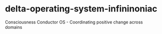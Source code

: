# delta-operating-system-infininoniac
Consciousness Conductor OS - Coordinating positive change across domains
